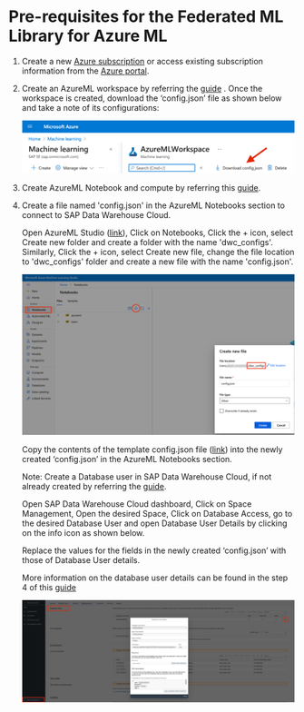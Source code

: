 # **Pre-requisites for the Federated ML Library for Azure ML**

1.	Create a new [Azure subscription](https://azure.microsoft.com/en-us/free/?v=a&adobe_mc_sdid=SDID%3D17B51AC3059EF846-1FAC2DD18C4371FA%7CMCORGID%3DEA76ADE95776D2EC7F000101%40AdobeOrg%7CTS%3D1634155040) or access existing subscription information from the [Azure portal](https://portal.azure.com/).

2.	Create an AzureML workspace by referring the [guide](https://docs.microsoft.com/en-us/azure/machine-learning/how-to-manage-workspace?tabs=azure-portal#create-a-workspace) . Once the workspace is created, download the ‘config.json’ file as shown below and take a note of its configurations:

    ![Workspace Configs](../images/workspace.png)

3.  Create AzureML Notebook and compute by referring this [guide](https://docs.microsoft.com/en-us/azure/machine-learning/tutorial-power-bi-custom-model#create-a-notebook-and-compute).

4.  Create a file named 'config.json' in the AzureML Notebooks section to connect to SAP Data Warehouse Cloud.

    Open AzureML Studio ([link](https://ml.azure.com/)), Click on Notebooks, Click the + icon, select Create new folder and create a folder with the name 'dwc_configs'. Similarly, Click the + icon, select Create new file, change the file location to 'dwc_configs' folder and create a new file with the name 'config.json'.

    ![Create file](../images/create_file.png)

    Copy the contents of the template config.json file ([link](../Linear-Regression/dwc_configs/config.json)) into the newly created ‘config.json’ in the AzureML Notebooks section.

    Note: Create a Database user in SAP Data Warehouse Cloud, if not already created by referring the [guide](https://help.sap.com/viewer/9f804b8efa8043539289f42f372c4862/cloud/en-US/798e3fd6707940c3bd2219b2d1ebaac2.html). 

    Open SAP Data Warehouse Cloud dashboard, Click on Space Management, Open the desired Space, Click on Database Access, go to the desired Database User and open Database User Details by clicking on the info icon as shown below. 
    
    Replace the values for the fields in the newly created ‘config.json’ with those of Database User details. 

    More information on the database user details can be found in the step 4 of this [guide](https://help.sap.com/viewer/9f804b8efa8043539289f42f372c4862/cloud/en-US/798e3fd6707940c3bd2219b2d1ebaac2.html)

    ![Database User Details](../images/dwc.jpg)

